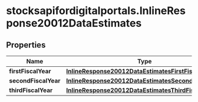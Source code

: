 # stocksapifordigitalportals.InlineResponse20012DataEstimates

## Properties

Name | Type | Description | Notes
------------ | ------------- | ------------- | -------------
**firstFiscalYear** | [**InlineResponse20012DataEstimatesFirstFiscalYear**](InlineResponse20012DataEstimatesFirstFiscalYear.md) |  | [optional] 
**secondFiscalYear** | [**InlineResponse20012DataEstimatesSecondFiscalYear**](InlineResponse20012DataEstimatesSecondFiscalYear.md) |  | [optional] 
**thirdFiscalYear** | [**InlineResponse20012DataEstimatesThirdFiscalYear**](InlineResponse20012DataEstimatesThirdFiscalYear.md) |  | [optional] 


